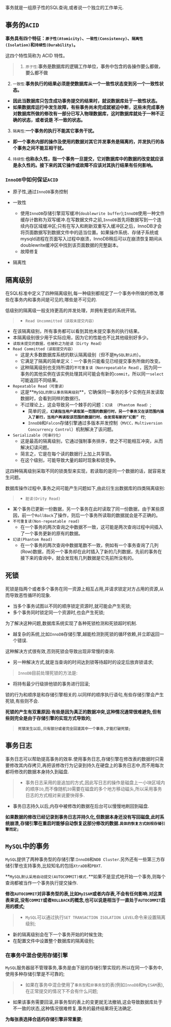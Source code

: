 事务就是一组原子性的SQL查询,或者说一个独立的工作单元.

## 事务的`ACID`

**事务具有四个特征：`原子性(Atomicity)`、`一致性(Consistency)`、`隔离性(Isolation)`和`持续性(Durability)`。**

这四个特性简称为 ACID 特性。
     
>1. `原子性`:**事务是数据库的逻辑工作单位，事务中包含的各操作要么都做，要么都不做**
2. `一致性`:**事务执行的结果必须是使数据库从一个一致性状态变到另一个一致性状态。**
  + **因此当数据库只包含成功事务提交的结果时，就说数据库处于一致性状态。**
  + **如果数据库运行中发生故障，有些事务尚未完成就被迫中断，这些未完成事务对数据库所做的修改有一部分已写入物理数据库，这时数据库就处于一种不正确的状态，或者说是 不一致的状态。**
3. `隔离性`:**一个事务的执行不能其它事务干扰。**
  + **即一个事务内部的操作及使用的数据对其它并发事务是隔离的，并发执行的各个事务之间不能互相干扰。**
4. `持续性`:**也称永久性，指一个事务一旦提交，它对数据库中的数据的改变就应该是永久性的。接下来的其它操作或故障不应该对其执行结果有任何影响。**

### `InnoDB`中如何保证`ACID`

+ 原子性,通过`InnoDB`事务控制
+ 一致性
  + 使用`InnoDB`存储引擎双写缓冲(`doublewrite buffer`);`InnoDB`使用一种文件缓存计数称为双写缓冲.在写数据文件之前,`InnoDB`首先将数据写到一个连续内存区域缓冲区;只有在写入和刷新双重写入缓冲区之后，InnoDB才会将页面数据写到数据文件中的适当位置。如果操作系统、存储子系统或mysqld进程在页面写入过程中崩溃，InnoDB稍后可以在崩溃恢复期间从doublewrite缓冲区中找到该页面数据的完整副本。
  + 故障修复
   
+ 隔离性


## 隔离级别

在SQL标准中定义了四种隔离级别,每一种级别都规定了一个事务中所做的修改,哪些在事务内和事务间是可见的,哪些是不可见的.

低级别的隔离级一般支持更高的并发处理，并拥有更低的系统开销。

>+ `Read Uncommitted（读取未提交内容）`
  + 在该隔离级别，所有事务都可以看到其他未提交事务的执行结果。
  + 本隔离级别很少用于实际应用，因为它的性能也不比其他级别好多少。
  + `读取未提交的数据，也被称之为脏读（Dirty Read）`
+ `Read Committed（读取提交内容）`
  + 这是大多数数据库系统的默认隔离级别（但不是`MySQL默认的`）。
  + 它满足了隔离的简单定义：一个事务只能看见已经提交事务所做的改变。
  + 这种隔离级别也支持所谓的`不可重复读（Nonrepeatable Read）`，因为同一事务的其他实例在该实例处理其间可能会有新的`commit`，所以同一`select`可能返回不同结果。
+ `Repeatable Read（可重读）`
  + 这是**`MySQL的默认事务隔离级别`**，它确保同一事务的多个实例在并发读取数据时，会看到同样的数据行。
  + 不过理论上，这会导致另一个棘手的问题：`幻读 （Phantom Read）`;
    + 简单的说，**`幻读指当用户读取某一范围的数据行时，另一个事务又在该范围内插入了新行，当用户再读取该范围的数据行时，会发现有新的“幻影” 行`**;
    + `InnoDB`和`Falcon`存储引擎通过多版本并发控制（`MVCC，Multiversion Concurrency Control`）机制解决了该问题。
+ `Serializable（可串行化）`
  + 这是最高的隔离级别，它通过强制事务排序，使之不可能相互冲突，从而解决幻读问题。
  + 简言之，它是在每个读的数据行上加上共享锁。
  + 在这个级别，可能导致大量的超时现象和锁竞争。

这四种隔离级别采取不同的锁类型来实现，若读取的是同一个数据的话，就容易发生问题。


数据库操作过程中,事务之间可能产生问题如下,由此衍生出数据库的四类隔离级别:

>+ `脏读(Drity Read)`
  + 某个事务已更新一份数据，另一个事务在此时读取了同一份数据，由于某些原因，前一个`RollBack`了操作，则后一个事务所读取的数据就会是不正确的。
+ `不可重复读(Non-repeatable read)`
  + 在一个事务的两次查询之中数据不一致，这可能是两次查询过程中间插入了一个事务更新的原有的数据。
+ `幻读(Phantom Read)`
  + 在一个事务的两次查询中数据笔数不一致，例如有一个事务查询了几列(Row)数据，而另一个事务却在此时插入了新的几列数据，先前的事务在接下来的查询中，就会发现有几列数据是它先前所没有的。

## 死锁

死锁是指两个或者多个事务在同一资源上相互占用,并请求锁定对方占用的资源,从而导致恶性循环的现象.

+ 当多个事务试图以不同的顺序锁定资源时,就可能会产生死锁;
+ 多个事务同时锁定同一个资源时,也会产生死锁;

为了解决这种问题,数据库系统实现了各种死锁检测和死锁超时机制.

+ 越复杂的系统,比如`InnoDB`存储引擎,越能检测到死锁的循环依赖,并立即返回一个错误.

这种解决方式很有效,否则死锁会导致出现非常慢的查询.

+ 另一种解决方式,就是当查询的时间达到锁等待超时的设定后放弃锁请求;

>`InnoDB`目前处理死锁的方法是:
+ 将持有最少行级排他锁的事务进行回滚;

锁的行为和顺序是和存储引擎相关的.以同样的顺序执行语句,有些存储引擎会产生死锁,有些则不会.

**死锁的产生有双重原因:有些是因为真正的数据冲突,这种情况通常很难避免,但有些则完全是由于存储引擎的实现方式导致的;**

>**`死锁发生以后,只有部分或者完全回滚其中一个事务,才能打破死锁;`**

## 事务日志

事务日志可以帮助提高事务的效率.使用事务日志,存储引擎在修改表的数据时只需要修改其内存拷贝,再把该修改行为记录到持久在硬盘上的事务日志中,而不用每次都将修改的数据本身持久到磁盘.

>+ 事务日志采用的是追加的方式,因此写日志的操作是磁盘上一小块区域内的顺序`IO`,而不像随机`IO`需要在磁盘的多个地方移动磁头,所以采用事务日志的方式相对来说要快得多.
+ 事务日志持久以后,内存中被修改的数据在后台可以慢慢地刷回到磁盘.

**如果数据的修改已经记录到事务日志并持久化,但数据本身还没有写回磁盘,此时系统崩溃,存储引擎在重启时能够自动恢复这部分修改的数据.`具体的恢复方式则视存储引擎而定;`**

## `MySQL`中的事务

`MySQL`提供了两种事务型的存储引擎:`InnoDB`和`NDB Cluster`.另外还有一些第三方存储引擎也支持事务,比较知名的包括`XtraDB`和`PBXT`.

**`MySQL默认采用自动提交(AUTOCOMMIT)模式.`**如果不是显式地开始一个事务,则每个查询都被当作一个事务执行提交操作.

**修改`AUTOCOMMIT`对非事务型的表,比如`MyISAM`或者内存表,不会有任何影响.对这类表来说,没有`COMMIT`或者`ROLLBACK`的概念,也可以说是相当于一直处于`AUTOCOMMIT`启用的模式;**


>+ `MySQL`可以通过执行`SET TRANSACTION ISOLATION LEVEL`命令来设置隔离级别;
  + 新的隔离级别会在下一个事务开始的时候生效;
+ 在配置文件中设置整个数据库的隔离级别;

### 在事务中混合使用存储引擎

`MySQL`服务器层不管理事务,事务是由下层的存储引擎实现的.所以在同一个事务中,使用多种存储引擎是不可靠的;

>+ 如果在事务中混合使用了`事务型`和`非事务型`的表(例如`InnoDB`和`MyISAM`表),在正常提交的情况下不会有什么问题;
+ 如果该事务需要回滚,非事务型的表上的变更就无法撤销,这会导致数据库处于不一致的状态,这种情况很难修复,事务的最终结果将无法确定.
  
**为每张表选择合适的存储引擎非常重要;**

